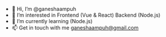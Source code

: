 - 👋 Hi, I’m @ganeshaampuh
- 👀 I’m interested in Frontend (Vue & React) Backend (Node.js)
- 🌱 I’m currently learning (Node.js)
- 📫 Get in touch with me ganeshaampuh@gmail.com

<!---
ganeshaampuh/ganeshaampuh is a ✨ special ✨ repository because its `README.md` (this file) appears on your GitHub profile.
You can click the Preview link to take a look at your changes.
--->
